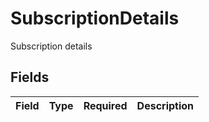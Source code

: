 # SubscriptionDetails

Subscription details


## Fields

| Field       | Type        | Required    | Description |
| ----------- | ----------- | ----------- | ----------- |